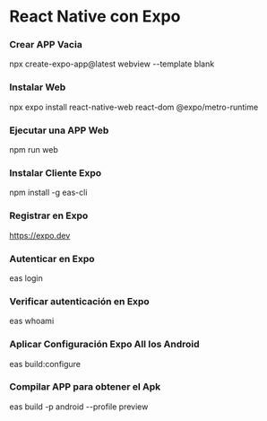 # React Native con Expo

### Crear APP Vacia
npx create-expo-app@latest webview --template blank

### Instalar Web
npx expo install react-native-web react-dom @expo/metro-runtime

### Ejecutar una APP Web
npm run web

### Instalar Cliente Expo
npm install -g eas-cli

### Registrar en Expo
https://expo.dev

### Autenticar en Expo
eas login

### Verificar autenticación en Expo
eas whoami

### Aplicar Configuración Expo All Ios Android
eas build:configure

### Compilar APP para obtener el Apk
eas build -p android --profile preview
